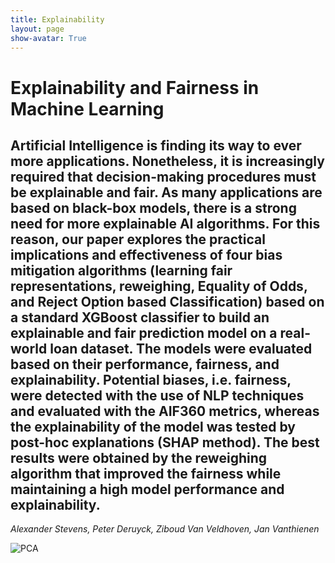```yaml
---
title: Explainability
layout: page
show-avatar: True
---
```


# Explainability and Fairness in Machine Learning   

Artificial Intelligence is finding its way to ever more applications. 
Nonetheless, it is increasingly required that decision-making procedures must be explainable and fair. 
As many applications are based on black-box models, there is a strong need for more explainable AI algorithms. 
For this reason, our paper explores the practical implications and effectiveness of four bias mitigation algorithms (learning fair representations, reweighing, Equality of Odds, and Reject Option based Classification) based on a standard XGBoost classifier to build an explainable and fair prediction model on a real-world loan dataset. 
The models were evaluated based on their performance, fairness, and explainability. 
Potential biases, i.e. fairness, were detected with the use of NLP techniques and evaluated with the AIF360 metrics, whereas the explainability of the model was tested by post-hoc explanations (SHAP method). 
The best results were obtained by the reweighing algorithm that improved the fairness while maintaining a high model performance and explainability.
---
*Alexander Stevens, Peter Deruyck, Ziboud Van Veldhoven, Jan Vanthienen*

![PCA](https://user-images.githubusercontent.com/75080516/208426139-9539d504-b6f6-4329-afa4-3cf93056a9af.png)

